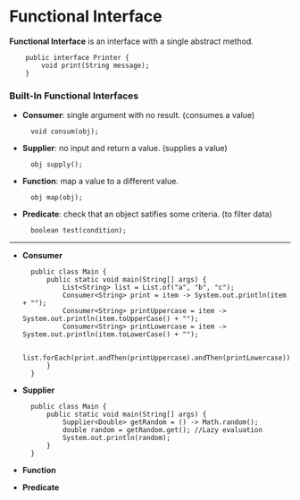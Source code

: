# Functional Interface
**Functional Interface** is an interface with a single abstract method.

        public interface Printer {
            void print(String message);
        }

### Built-In Functional Interfaces

* **Consumer**: single argument with no result. (consumes a value)

        void consum(obj);

* **Supplier**: no input and return a value. (supplies a value)

        obj supply();

* **Function**: map a value to a different value.

        obj map(obj);

* **Predicate**: check that an object satifies some criteria. (to filter data)

        boolean test(condition);

---

* **Consumer**

        public class Main {
            public static void main(String[] args) {
                List<String> list = List.of("a", "b", "c");
                Consumer<String> print = item -> System.out.println(item + "");
                Consumer<String> printUppercase = item -> System.out.println(item.toUpperCase() + "");
                Consumer<String> printLowercase = item -> System.out.println(item.toLowerCase() + "");

                list.forEach(print.andThen(printUppercase).andThen(printLowercase));
            }
        }

* **Supplier**

        public class Main {
            public static void main(String[] args) {
                Supplier<Double> getRandom = () -> Math.random();
                double random = getRandom.get(); //Lazy evaluation
                System.out.println(random);
            }
        }

* **Function**



* **Predicate**



